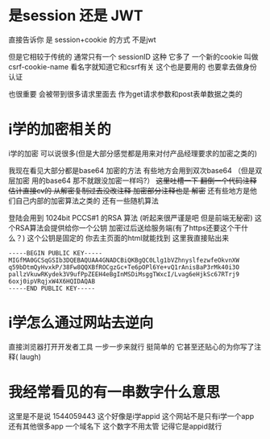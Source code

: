 
# 是session 还是 JWT

直接告诉你 是 session+cookie 的方式 不是jwt

但是它相较于传统的
通常只有一个 sessionID 这种
它多了 一个新的cookie 叫做 csrf-cookie-name
看名字就知道它和csrf有关 这个也是要用的 也要拿去做身份认证

也很重要 会被带到很多请求里面去 作为get请求参数和post表单数据之类的

# i学的加密相关的

i学的加密 可以说很多(但是大部分感觉都是用来对付产品经理要求的加密之类的)

我现在看见大部分都是base64 加密的方法
有些地方会用到双次base64 （但是双层加密 用的base64 那不就跟没加密一样吗?）
~~这里吐槽一下 翻倒一个代码注释估计直接cv的 从解密复制过去没改注释 加密部分注释也是 解密~~
还有些地方是他们自己内部的加密算法之类的 还有一些随机算法

登陆会用到 1024bit PCCS#1 的RSA 算法 (听起来很严谨是吧 但是前端无秘密)
这个RSA算法会提供给你一个公钥 加密过后送给服务端(有了https还要这个干什么？)
这个公钥是固定的 你去主页面的html就能找到 这里我直接贴出来
```text
-----BEGIN PUBLIC KEY-----  
MIGfMA0GCSqGSIb3DQEBAQUAA4GNADCBiQKBgQC0Llg1bVZhnyslfezwfeOkvnXW  
q59bDtmQyHvxkP/38Fw8QQXBfROCgzGc+Te6pOPl6Ye+vQ1rAnisBaP3rMk40i3O  
pallzVkuwRKydek3V9ufPpZEEH4eBgInMSDiMsggTWxcI/Lvag6eHjkSc67RTrj9  
6oxj0ipVRqjxW4X6HQIDAQAB  
-----END PUBLIC KEY-----
```

# i学怎么通过网站去逆向
直接浏览器打开开发者工具 一步一步来就行 
挺简单的 它甚至还贴心的为你写了注释( laugh)

# 我经常看见的有一串数字什么意思
这里是不是说 1544059443 
这个好像是i学appid 这个网站不是只有i学一个app 还有其他很多app 一个域名下
这个数字不用太管 记得它是appid就行


